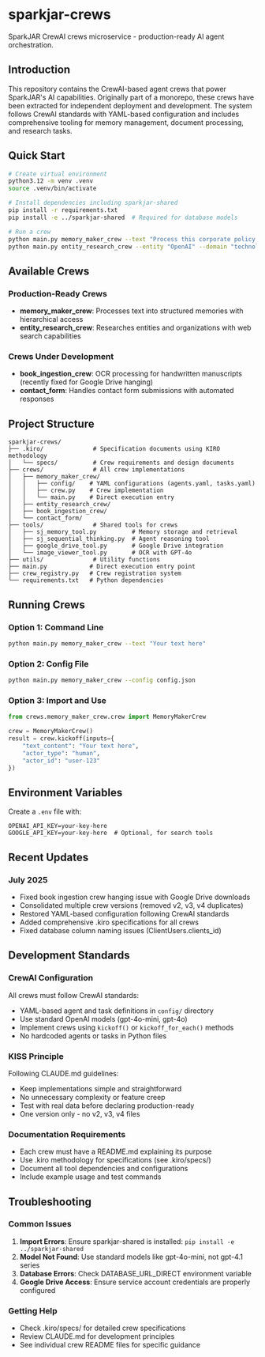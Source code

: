 # sparkjar-crews

SparkJAR CrewAI crews microservice - production-ready AI agent orchestration.

## Introduction

This repository contains the CrewAI-based agent crews that power SparkJAR's AI capabilities. Originally part of a monorepo, these crews have been extracted for independent deployment and development. The system follows CrewAI standards with YAML-based configuration and includes comprehensive tooling for memory management, document processing, and research tasks.

## Quick Start

```bash
# Create virtual environment
python3.12 -m venv .venv
source .venv/bin/activate

# Install dependencies including sparkjar-shared
pip install -r requirements.txt
pip install -e ../sparkjar-shared  # Required for database models

# Run a crew
python main.py memory_maker_crew --text "Process this corporate policy into memories"
python main.py entity_research_crew --entity "OpenAI" --domain "technology"
```

## Available Crews

### Production-Ready Crews
- **memory_maker_crew**: Processes text into structured memories with hierarchical access
- **entity_research_crew**: Researches entities and organizations with web search capabilities

### Crews Under Development
- **book_ingestion_crew**: OCR processing for handwritten manuscripts (recently fixed for Google Drive hanging)
- **contact_form**: Handles contact form submissions with automated responses

## Project Structure

```
sparkjar-crews/
├── .kiro/              # Specification documents using KIRO methodology
│   └── specs/          # Crew requirements and design documents
├── crews/              # All crew implementations
│   ├── memory_maker_crew/
│   │   ├── config/    # YAML configurations (agents.yaml, tasks.yaml)
│   │   ├── crew.py    # Crew implementation
│   │   └── main.py    # Direct execution entry
│   ├── entity_research_crew/
│   ├── book_ingestion_crew/
│   └── contact_form/
├── tools/              # Shared tools for crews
│   ├── sj_memory_tool.py          # Memory storage and retrieval
│   ├── sj_sequential_thinking.py  # Agent reasoning tool
│   ├── google_drive_tool.py       # Google Drive integration
│   └── image_viewer_tool.py       # OCR with GPT-4o
├── utils/              # Utility functions
├── main.py            # Direct execution entry point
├── crew_registry.py   # Crew registration system
└── requirements.txt   # Python dependencies
```

## Running Crews

### Option 1: Command Line
```bash
python main.py memory_maker_crew --text "Your text here"
```

### Option 2: Config File
```bash
python main.py memory_maker_crew --config config.json
```

### Option 3: Import and Use
```python
from crews.memory_maker_crew.crew import MemoryMakerCrew

crew = MemoryMakerCrew()
result = crew.kickoff(inputs={
    "text_content": "Your text here",
    "actor_type": "human",
    "actor_id": "user-123"
})
```

## Environment Variables

Create a `.env` file with:
```
OPENAI_API_KEY=your-key-here
GOOGLE_API_KEY=your-key-here  # Optional, for search tools
```

## Recent Updates

### July 2025
- Fixed book ingestion crew hanging issue with Google Drive downloads
- Consolidated multiple crew versions (removed v2, v3, v4 duplicates) 
- Restored YAML-based configuration following CrewAI standards
- Added comprehensive .kiro specifications for all crews
- Fixed database column naming issues (ClientUsers.clients_id)

## Development Standards

### CrewAI Configuration
All crews must follow CrewAI standards:
- YAML-based agent and task definitions in `config/` directory
- Use standard OpenAI models (gpt-4o-mini, gpt-4o) 
- Implement crews using `kickoff()` or `kickoff_for_each()` methods
- No hardcoded agents or tasks in Python files

### KISS Principle
Following CLAUDE.md guidelines:
- Keep implementations simple and straightforward
- No unnecessary complexity or feature creep
- Test with real data before declaring production-ready
- One version only - no v2, v3, v4 files

### Documentation Requirements
- Each crew must have a README.md explaining its purpose
- Use .kiro methodology for specifications (see .kiro/specs/)
- Document all tool dependencies and configurations
- Include example usage and test commands

## Troubleshooting

### Common Issues
1. **Import Errors**: Ensure sparkjar-shared is installed: `pip install -e ../sparkjar-shared`
2. **Model Not Found**: Use standard models like gpt-4o-mini, not gpt-4.1 series
3. **Database Errors**: Check DATABASE_URL_DIRECT environment variable
4. **Google Drive Access**: Ensure service account credentials are properly configured

### Getting Help
- Check .kiro/specs/ for detailed crew specifications
- Review CLAUDE.md for development principles
- See individual crew README files for specific guidance